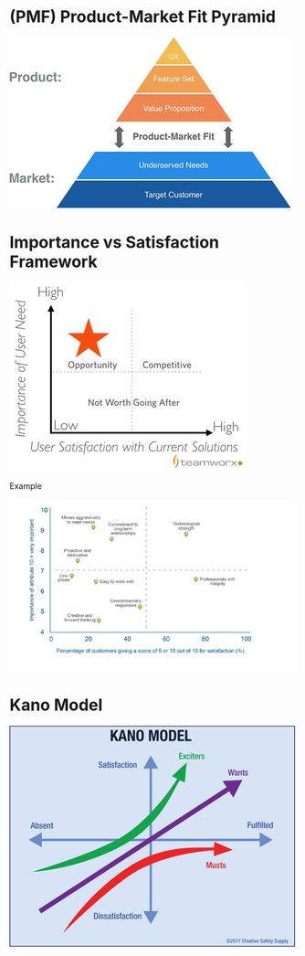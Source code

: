 # (PMF) Product-Market Fit Pyramid

![](pmf-pyramid.png?raw=true)

# Importance vs Satisfaction Framework

![](importance-vs-satisfaction-framework.png?raw=true)

Example

![](importance-vs-satisfaction-example.png?raw=true)

# Kano Model

![](kano-model-framework.png?raw=true)

